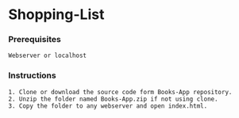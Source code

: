 # Shopping-List

### Prerequisites
```
Webserver or localhost
```
### Instructions
```
1. Clone or download the source code form Books-App repository.
2. Unzip the folder named Books-App.zip if not using clone.
3. Copy the folder to any webserver and open index.html.
```

